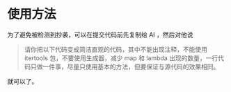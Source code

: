 # 使用方法

为了避免被检测到抄袭，可以在提交代码前先复制给 AI ，然后对他说

> 请你把以下代码变成简洁直观的代码，其中不能出现注释，不能使用 itertools 包，不要使用生成器，减少 map 和 lambda 出现的数量，一行代码只做一件事，尽量只使用基本的方法，但要保证与源代码的效果相同。

就可以了。
